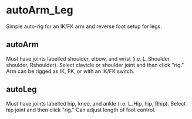 # autoArm_Leg
Simple auto-rig for an IK/FK arm and reverse foot setup for legs.

## autoArm
Must have joints labelled shoulder, elbow, and wrist (i.e. L_Shoulder, shoulder, Rshoulder).
Select clavicle or shoulder joint and then click "rig."
Arm can be rigged as IK, FK, or with an IK/FK switch.

## autoLeg
Must have joints labelled hip, knee, and ankle (i.e. L_Hip, hip, Rhip).
Select hip joint and then click "rig."
Can adjust length of foot control.
